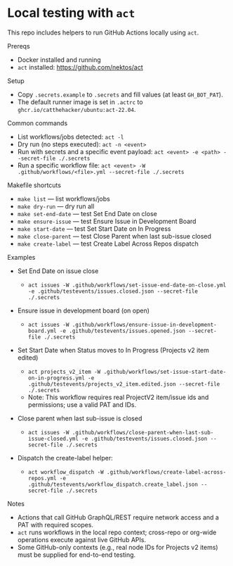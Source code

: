 # Local testing with `act`

This repo includes helpers to run GitHub Actions locally using `act`.

Prereqs
- Docker installed and running
- `act` installed: https://github.com/nektos/act

Setup
- Copy `.secrets.example` to `.secrets` and fill values (at least `GH_BOT_PAT`).
- The default runner image is set in `.actrc` to `ghcr.io/catthehacker/ubuntu:act-22.04`.

Common commands
- List workflows/jobs detected: `act -l`
- Dry run (no steps executed): `act -n <event>`
- Run with secrets and a specific event payload: `act <event> -e <path> --secret-file ./.secrets`
- Run a specific workflow file: `act <event> -W .github/workflows/<file>.yml --secret-file ./.secrets`

Makefile shortcuts
- `make list` — list workflows/jobs
- `make dry-run` — dry run all
- `make set-end-date` — test Set End Date on close
- `make ensure-issue` — test Ensure Issue in Development Board
- `make start-date` — test Set Start Date on In Progress
- `make close-parent` — test Close Parent when last sub-issue closed
- `make create-label` — test Create Label Across Repos dispatch

Examples
- Set End Date on issue close
  - `act issues -W .github/workflows/set-issue-end-date-on-close.yml -e .github/testevents/issues.closed.json --secret-file ./.secrets`

- Ensure issue in development board (on open)
  - `act issues -W .github/workflows/ensure-issue-in-development-board.yml -e .github/testevents/issues.opened.json --secret-file ./.secrets`

- Set Start Date when Status moves to In Progress (Projects v2 item edited)
  - `act projects_v2_item -W .github/workflows/set-issue-start-date-on-in-progress.yml -e .github/testevents/projects_v2_item.edited.json --secret-file ./.secrets`
  - Note: This workflow requires real ProjectV2 item/issue ids and permissions; use a valid PAT and IDs.

- Close parent when last sub-issue is closed
  - `act issues -W .github/workflows/close-parent-when-last-sub-issue-closed.yml -e .github/testevents/issues.closed.json --secret-file ./.secrets`

- Dispatch the create-label helper:
  - `act workflow_dispatch -W .github/workflows/create-label-across-repos.yml -e .github/testevents/workflow_dispatch.create_label.json --secret-file ./.secrets`

Notes
- Actions that call GitHub GraphQL/REST require network access and a PAT with required scopes.
- `act` runs workflows in the local repo context; cross-repo or org-wide operations execute against live GitHub APIs.
- Some GitHub-only contexts (e.g., real node IDs for Projects v2 items) must be supplied for end-to-end testing.
